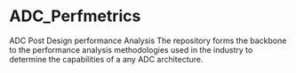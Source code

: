 # ADC_Perfmetrics
ADC Post Design performance Analysis
The repository forms the backbone to the performance analysis methodologies used in the industry to determine the capabilities of a any ADC architecture. 
 
